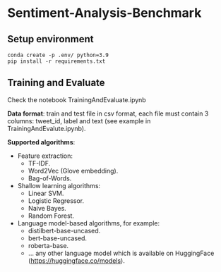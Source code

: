 # Sentiment-Analysis-Benchmark

## Setup environment
```
conda create -p .env/ python=3.9
pip install -r requirements.txt
```

## Training and Evaluate

Check the notebook TrainingAndEvaluate.ipynb

**Data format**: train and test file in csv format, each file must contain 3 columns: tweet_id, label and text (see example in TrainingAndEvalute.ipynb).

**Supported algorithms**:
- Feature extraction:
  + TF-IDF.
  + Word2Vec (Glove embedding).
  + Bag-of-Words.
- Shallow learning algorithms:
  + Linear SVM.
  + Logistic Regressor.
  + Naive Bayes.
  + Random Forest.
- Language model-based algorithms, for example:
  + distilbert-base-uncased.
  + bert-base-uncased.
  + roberta-base.
  + ... any other language model which is available on HuggingFace (https://huggingface.co/models).
